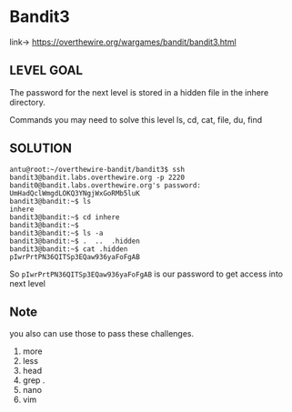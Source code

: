 # Bandit3

link-> https://overthewire.org/wargames/bandit/bandit3.html

## LEVEL GOAL

The password for the next level is stored in a hidden file in the inhere directory.

Commands you may need to solve this level
ls, cd, cat, file, du, find

## SOLUTION

```
antu@root:~/overthewire-bandit/bandit3$ ssh bandit3@bandit.labs.overthewire.org -p 2220
bandit0@bandit.labs.overthewire.org's password: UmHadQclWmgdLOKQ3YNgjWxGoRMb5luK
bandit3@bandit:~$ ls
inhere
bandit3@bandit:~$ cd inhere
bandit3@bandit:~$
bandit3@bandit:~$ ls -a
bandit3@bandit:~$ .  ..  .hidden
bandit3@bandit:~$ cat .hidden
pIwrPrtPN36QITSp3EQaw936yaFoFgAB
```

So `pIwrPrtPN36QITSp3EQaw936yaFoFgAB` is our password to get access into next level

## Note
you also can use those to pass these challenges.

1) more 
2) less 
3) head
4) grep .
5) nano
6) vim
